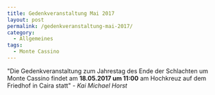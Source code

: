 ```yaml
---
title: Gedenkveranstaltung Mai 2017
layout: post
permalink: /gedenkveranstaltung-mai-2017/
category:
  - Allgemeines
tags:
  - Monte Cassino
---
```

"Die Gedenkveranstaltung zum Jahrestag des Ende der Schlachten um Monte Cassino findet am **18.05.2017 um 11:00** am Hochkreuz auf dem Friedhof in Caira statt" *- Kai Michael Horst*
